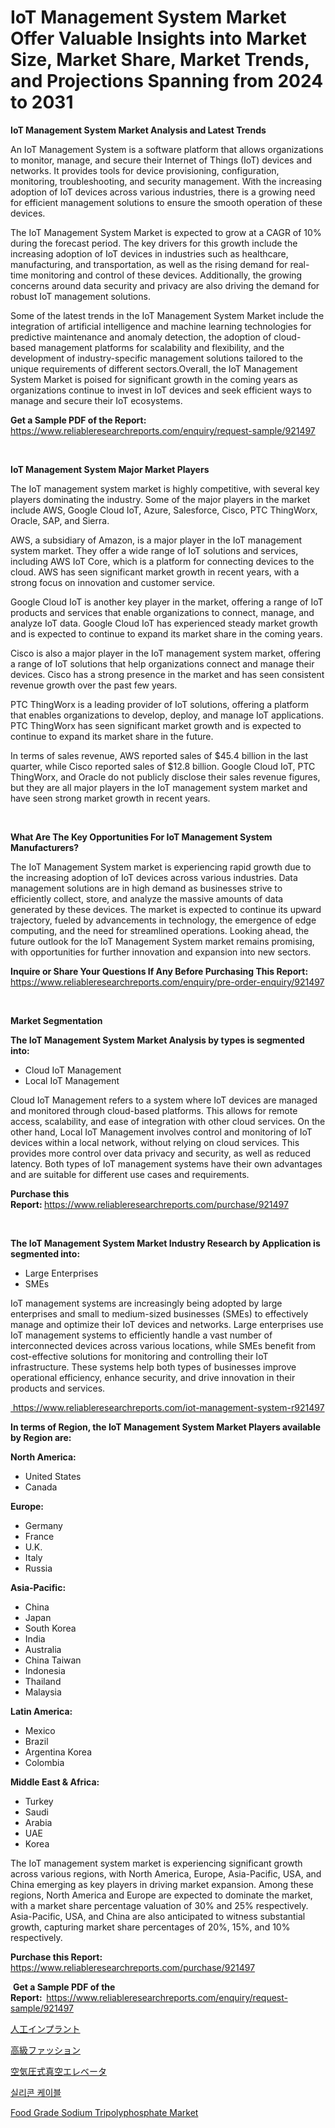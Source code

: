 <p><h1>IoT Management System Market Offer Valuable Insights into Market Size, Market Share, Market Trends, and Projections Spanning from 2024 to 2031</h1></p><p><strong>IoT Management System Market Analysis and Latest Trends</strong></p>
<p><p>An IoT Management System is a software platform that allows organizations to monitor, manage, and secure their Internet of Things (IoT) devices and networks. It provides tools for device provisioning, configuration, monitoring, troubleshooting, and security management. With the increasing adoption of IoT devices across various industries, there is a growing need for efficient management solutions to ensure the smooth operation of these devices.</p><p>The IoT Management System Market is expected to grow at a CAGR of 10% during the forecast period. The key drivers for this growth include the increasing adoption of IoT devices in industries such as healthcare, manufacturing, and transportation, as well as the rising demand for real-time monitoring and control of these devices. Additionally, the growing concerns around data security and privacy are also driving the demand for robust IoT management solutions.</p><p>Some of the latest trends in the IoT Management System Market include the integration of artificial intelligence and machine learning technologies for predictive maintenance and anomaly detection, the adoption of cloud-based management platforms for scalability and flexibility, and the development of industry-specific management solutions tailored to the unique requirements of different sectors.Overall, the IoT Management System Market is poised for significant growth in the coming years as organizations continue to invest in IoT devices and seek efficient ways to manage and secure their IoT ecosystems.</p></p>
<p><strong>Get a Sample PDF of the Report:&nbsp;</strong> <a href="https://www.reliableresearchreports.com/enquiry/request-sample/921497">https://www.reliableresearchreports.com/enquiry/request-sample/921497</a></p>
<p>&nbsp;</p>
<p><strong>IoT Management System Major Market Players</strong></p>
<p><p>The IoT management system market is highly competitive, with several key players dominating the industry. Some of the major players in the market include AWS, Google Cloud IoT, Azure, Salesforce, Cisco, PTC ThingWorx, Oracle, SAP, and Sierra.</p><p>AWS, a subsidiary of Amazon, is a major player in the IoT management system market. They offer a wide range of IoT solutions and services, including AWS IoT Core, which is a platform for connecting devices to the cloud. AWS has seen significant market growth in recent years, with a strong focus on innovation and customer service.</p><p>Google Cloud IoT is another key player in the market, offering a range of IoT products and services that enable organizations to connect, manage, and analyze IoT data. Google Cloud IoT has experienced steady market growth and is expected to continue to expand its market share in the coming years.</p><p>Cisco is also a major player in the IoT management system market, offering a range of IoT solutions that help organizations connect and manage their devices. Cisco has a strong presence in the market and has seen consistent revenue growth over the past few years.</p><p>PTC ThingWorx is a leading provider of IoT solutions, offering a platform that enables organizations to develop, deploy, and manage IoT applications. PTC ThingWorx has seen significant market growth and is expected to continue to expand its market share in the future.</p><p>In terms of sales revenue, AWS reported sales of $45.4 billion in the last quarter, while Cisco reported sales of $12.8 billion. Google Cloud IoT, PTC ThingWorx, and Oracle do not publicly disclose their sales revenue figures, but they are all major players in the IoT management system market and have seen strong market growth in recent years.</p></p>
<p>&nbsp;</p>
<p><strong>What Are The Key Opportunities For IoT Management System Manufacturers?</strong></p>
<p><p>The IoT Management System market is experiencing rapid growth due to the increasing adoption of IoT devices across various industries. Data management solutions are in high demand as businesses strive to efficiently collect, store, and analyze the massive amounts of data generated by these devices. The market is expected to continue its upward trajectory, fueled by advancements in technology, the emergence of edge computing, and the need for streamlined operations. Looking ahead, the future outlook for the IoT Management System market remains promising, with opportunities for further innovation and expansion into new sectors.</p></p>
<p><strong>Inquire or Share Your Questions If Any Before Purchasing This Report:</strong> <a href="https://www.reliableresearchreports.com/enquiry/pre-order-enquiry/921497">https://www.reliableresearchreports.com/enquiry/pre-order-enquiry/921497</a></p>
<p>&nbsp;</p>
<p><strong>Market Segmentation</strong></p>
<p><strong>The IoT Management System Market Analysis by types is segmented into:</strong></p>
<p><ul><li>Cloud IoT Management</li><li>Local IoT Management</li></ul></p>
<p><p>Cloud IoT Management refers to a system where IoT devices are managed and monitored through cloud-based platforms. This allows for remote access, scalability, and ease of integration with other cloud services. On the other hand, Local IoT Management involves control and monitoring of IoT devices within a local network, without relying on cloud services. This provides more control over data privacy and security, as well as reduced latency. Both types of IoT management systems have their own advantages and are suitable for different use cases and requirements.</p></p>
<p><strong>Purchase this Report:&nbsp;</strong><a href="https://www.reliableresearchreports.com/purchase/921497">https://www.reliableresearchreports.com/purchase/921497</a></p>
<p>&nbsp;</p>
<p><strong>The IoT Management System Market Industry Research by Application is segmented into:</strong></p>
<p><ul><li>Large Enterprises</li><li>SMEs</li></ul></p>
<p><p>IoT management systems are increasingly being adopted by large enterprises and small to medium-sized businesses (SMEs) to effectively manage and optimize their IoT devices and networks. Large enterprises use IoT management systems to efficiently handle a vast number of interconnected devices across various locations, while SMEs benefit from cost-effective solutions for monitoring and controlling their IoT infrastructure. These systems help both types of businesses improve operational efficiency, enhance security, and drive innovation in their products and services.</p></p>
<p><a href="https://www.reliableresearchreports.com/iot-management-system-r921497">&nbsp;https://www.reliableresearchreports.com/iot-management-system-r921497</a></p>
<p><strong>In terms of Region, the IoT Management System Market Players available by Region are:</strong></p>
<p>
    <p> <strong> North America: </strong>
        <ul>
            <li>United States</li>
            <li>Canada</li>
        </ul>
        </p> 
    <p> <strong> Europe: </strong>
        <ul>
            <li>Germany</li>
            <li>France</li>
            <li>U.K.</li>
            <li>Italy</li>
            <li>Russia</li>
        </ul>
        </p> 
    <p> <strong> Asia-Pacific: </strong>
        <ul>
            <li>China</li>
            <li>Japan</li>
            <li>South Korea</li>
            <li>India</li>
            <li>Australia</li>
            <li>China Taiwan</li>
            <li>Indonesia</li>
            <li>Thailand</li>
            <li>Malaysia</li>
        </ul>
        </p> 
    <p> <strong> Latin America: </strong>
        <ul>
            <li>Mexico</li>
            <li>Brazil</li>
            <li>Argentina Korea</li>
            <li>Colombia</li>
        </ul>
        </p> 
    <p> <strong> Middle East & Africa: </strong>
        <ul>
            <li>Turkey</li>
            <li>Saudi</li>
            <li>Arabia</li>
            <li>UAE</li>
            <li>Korea</li>
        </ul>
    </p>
    </p>
<p><p>The IoT management system market is experiencing significant growth across various regions, with North America, Europe, Asia-Pacific, USA, and China emerging as key players in driving market expansion. Among these regions, North America and Europe are expected to dominate the market, with a market share percentage valuation of 30% and 25% respectively. Asia-Pacific, USA, and China are also anticipated to witness substantial growth, capturing market share percentages of 20%, 15%, and 10% respectively.</p></p>
<p><strong>Purchase this Report: </strong><a href="https://www.reliableresearchreports.com/purchase/921497">https://www.reliableresearchreports.com/purchase/921497</a></p>
<p>&nbsp;<strong>Get a Sample PDF of the Report:&nbsp;&nbsp;</strong><a href="https://www.reliableresearchreports.com/enquiry/request-sample/921497">https://www.reliableresearchreports.com/enquiry/request-sample/921497</a></p>
<p><strong></strong></p>
<p><p><a href="https://medium.com/@lindrup2/%E4%BA%BA%E5%B7%A5%E3%82%A4%E3%83%B3%E3%83%97%E3%83%A9%E3%83%B3%E3%83%88%E5%B8%82%E5%A0%B4%E3%81%AE%E3%83%88%E3%83%AC%E3%83%B3%E3%83%89%E3%81%A8%E5%B8%82%E5%A0%B4%E5%88%86%E6%9E%90%E3%81%AF-2024%E5%B9%B4%E3%81%8B%E3%82%892031%E5%B9%B4%E3%81%BE%E3%81%A7%E3%81%AE%E6%9C%9F%E9%96%93%E3%81%AE%E4%BA%88%E6%B8%AC%E3%81%95%E3%82%8C%E3%81%A6%E3%81%84%E3%81%BE%E3%81%99-61c6f9ab5fed">人工インプラント</a></p><p><a href="https://medium.com/@dylanwright66/%E9%AB%98%E7%B4%9A%E3%83%95%E3%82%A1%E3%83%83%E3%82%B7%E3%83%A7%E3%83%B3%E5%B8%82%E5%A0%B4%E3%81%AE%E5%88%86%E6%9E%90-%E3%82%B0%E3%83%AD%E3%83%BC%E3%83%90%E3%83%AB%E7%94%A3%E6%A5%AD%E3%81%AE%E8%A6%8B%E9%80%9A%E3%81%97%E3%81%A8%E4%BA%88%E6%B8%AC-2024%E5%B9%B4%E3%81%8B%E3%82%892031%E5%B9%B4%E3%81%BE%E3%81%A7-fce5d2ea1ece">高級ファッション</a></p><p><a href="https://github.com/mares423/Market-Research-Report-List-1/blob/main/889122752504.md">空気圧式真空エレベータ</a></p><p><a href="https://medium.com/@juliastanley2022/%EC%8B%A4%EB%A6%AC%EC%BD%98-%EC%BC%80%EC%9D%B4%EB%B8%94-%EC%8B%9C%EC%9E%A5-%EB%8F%99%ED%96%A5-%EB%B0%8F-%EC%8B%9C%EC%9E%A5-%EB%B6%84%EC%84%9D%EC%9D%80-2024-2031%EB%85%84%EA%B9%8C%EC%A7%80-%EC%98%88%EC%B8%A1%EB%90%A9%EB%8B%88%EB%8B%A4-9e03f7d23700">실리콘 케이블</a></p><p><a href="https://issuu.com/reportprime-2/docs/food-grade-sodium-tripolyphosphate-market-size-203">Food Grade Sodium Tripolyphosphate Market</a></p></p>